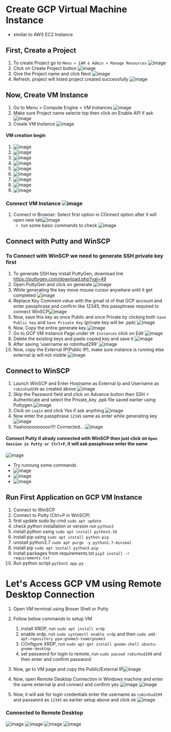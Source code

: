 # Create GCP Virtual Machine Instance 
  - similar to AWS EC2 Instance

## First, Create a Project
1. To create Project go to `Menu > IAM & Admin > Manage Resources` ![image](https://user-images.githubusercontent.com/40932902/208935255-cfb10bbe-4cfa-43f6-a72f-8befb8a58a80.png)
2. Click on Create Project button ![image](https://user-images.githubusercontent.com/40932902/208935571-49883fce-112e-453b-8420-38b695175e51.png)
3. Give the Project name and click Next ![image](https://user-images.githubusercontent.com/40932902/208936009-18cff531-d352-44d7-87f3-a68236531703.png)
4. Refresh, project will listed project created successfully ![image](https://user-images.githubusercontent.com/40932902/208936224-07e96323-b5c2-4a1c-a846-e90e2a85df3e.png)

## Now, Create VM Instance
1. Go to Menu > Compute Engine > VM Instances ![image](https://user-images.githubusercontent.com/40932902/208936806-e139e143-de76-47a1-b0ac-6a88c14dd285.png)
2. Make sure Project name selecte top then click on Enable API if ask ![image](https://user-images.githubusercontent.com/40932902/208937098-ebe7954e-f5ce-4b04-9471-3e68caef0c20.png)
3. Create VM Instance ![image](https://user-images.githubusercontent.com/40932902/208937527-b2fb82a2-8846-471e-a257-c8123f919102.png)
#### VM creation begin
  1. ![image](https://user-images.githubusercontent.com/40932902/208940608-a4874d04-e4b0-4991-9ebf-1a5c5b892afd.png)
  2. ![image](https://user-images.githubusercontent.com/40932902/208940777-bc915590-e4bf-4342-98d7-fd7d2214df36.png)
  3. ![image](https://user-images.githubusercontent.com/40932902/208940923-29122610-b054-4681-ab42-6582a0f119b8.png)
  4. ![image](https://user-images.githubusercontent.com/40932902/208941075-d5796361-9f76-4a9f-82c2-6296504d533f.png)
  5. ![image](https://user-images.githubusercontent.com/40932902/208941319-e1fb11d6-6ff1-4f0e-b1b9-390e81d11918.png)
  6. ![image](https://user-images.githubusercontent.com/40932902/208941632-a2b6fe75-2827-4adf-9c5f-26fb847c65d7.png)
  7. ![image](https://user-images.githubusercontent.com/40932902/208941835-b3f07004-5dd3-4900-85a9-89f2af12bbbf.png)
  8. ![image](https://user-images.githubusercontent.com/40932902/208942069-14ec5df3-22c3-40d8-9905-2b470535c026.png)
  9. ![image](https://user-images.githubusercontent.com/40932902/208942118-b0b2241b-caf4-44e3-8a10-5e94cb2bf09e.png)

### Connect VM Instance ![image](https://user-images.githubusercontent.com/40932902/208942251-bdca4fbd-b01a-40e4-8560-c7072977d3c3.png)
1. Connect in Browser: Select first option in COnnect option after it will open new tab![image](https://user-images.githubusercontent.com/40932902/208942725-435ccfcb-59ae-46d7-8bfa-536bf204ea65.png)
   - run some basic commands to check ![image](https://user-images.githubusercontent.com/40932902/208943446-cf6260f1-e1f4-4ca7-8b31-1d84412d3825.png)
## Connect with Putty and WinSCP
### To Connect with WinSCP we need to generate SSH private key first
1. To generate SSH key install PuttyGen, download link https://puttygen.com/download.php?val=49
2. Open PuttyGen and click on generate ![image](https://user-images.githubusercontent.com/40932902/208953616-5a85aed9-88e9-4ec1-93bc-63da90ab8ae8.png)
3. While generating the key move mouse cursor anywhere until it get completed ![image](https://user-images.githubusercontent.com/40932902/208953929-0da64d33-7b69-4f00-87c1-3c6d03d643a7.png)
4. Replace Key Comment value with the gmail id of that GCP account and enter passphrase and confirm like 12345, this passphrase required to connect WinSCP![image](https://user-images.githubusercontent.com/40932902/208954902-106791ec-8292-4c0e-99ea-68913f43b596.png)
5. Now, save this key as once Public and once Private by clicking both `Save Public key` and `Save Private Key` (private key will be .ppk) ![image](https://user-images.githubusercontent.com/40932902/208955780-7f10dce6-7532-42f5-b04e-236e3846d378.png)
6. Now, Copy the entire generate key ![image](https://user-images.githubusercontent.com/40932902/208955737-9992c13a-c47f-4558-b0ec-6fc6c4f77866.png)
7. Go to GCP VM instance Page under `VM Instances` click on Edit ![image](https://user-images.githubusercontent.com/40932902/208956212-232cc90e-f4a4-45b1-8555-5be0889fc13e.png)
8. Delete the existing keys and paste copied key and save it ![image](https://user-images.githubusercontent.com/40932902/208957657-bd464579-fc6f-4a77-9ffb-289429891d63.png)
9. After saving 'username as robinhud299' ![image](https://user-images.githubusercontent.com/40932902/208957902-bed6fbef-a388-4f03-806a-8ceeff426301.png)
10. Now, copy the External IP(Public IP), make sure instance is running else external ip will not visible ![image](https://user-images.githubusercontent.com/40932902/208958430-09d6b298-a21e-4f90-9bd9-dac119a5ee8d.png)

## Connect to WinSCP
1. Launch WinSCP and  Enter Hostname as External Ip and Username as `robinhud299` as created above ![image](https://user-images.githubusercontent.com/40932902/208958817-840ddbb7-5180-489c-b925-3ce776d70df9.png)
2. Skip the Password field and click on Advance button then SSH > Authenticate and select the Private_key .ppk file saved earlier using Puttygen.![image](https://user-images.githubusercontent.com/40932902/208959298-779b397b-bbe5-4f40-85ae-7e8cf08fa5f4.png)
3. Click on `Login` and click Yes if ask anything ![image](https://user-images.githubusercontent.com/40932902/208959479-e9764aa9-977c-4f8b-80bd-2714e376d951.png)
4. Now enter the passphrase `12345` same as enter while generating key ![image](https://user-images.githubusercontent.com/40932902/208959713-237bbd6e-2b65-41e9-a4c4-774eb7a73d4e.png)
5. Yaahoooooooooo!!!! Connected... ![image](https://user-images.githubusercontent.com/40932902/208959867-d16d6f5a-b6cd-4adc-9e37-2d2e41b42275.png)

####  Connect Putty if alrady connected with WinSCP then just click on `Open Session in Putty or Ctrl+P`, it will ask passphrase enter the same
![image](https://user-images.githubusercontent.com/40932902/208960318-747be84b-d3a0-4502-8bb9-575600d19a3d.png)

- Try runnung some commands 
- ![image](https://user-images.githubusercontent.com/40932902/208960841-9f656993-bb5c-46ac-85ad-c23475275c1d.png)
- ![image](https://user-images.githubusercontent.com/40932902/208961036-09464c48-dd71-4eb4-b28a-643973c9a5e4.png)
- ![image](https://user-images.githubusercontent.com/40932902/208961340-10628d98-7802-4861-b72d-745954d4f654.png)

## Run First Application on GCP VM Instance
1. Connect to WinSCP
2. Connect to Putty (Ctrl+P in WinSCP)
3. first update sudo by cmd `sudo apt update`
4. check python installation or version  run `python3`
5. install python using `sudo apt install python3.10`
6. install pip using `sudo apt install python-pip`
7. unistall python2.7 `sudo apt purge -y python2.7-minimal`
8. install pip `sudo apt install python3-pip`
9. install packages from requirements.txt `pip3 install -r requirements.txt`
10. Run python script `python3 app.py`


# Let's Access GCP VM using Remote Desktop Connection
1.  Open VM terminal using Broser Shell or Putty
2.  Follow below commands to setup VM
    1. install XRDP, run `sudo apt install xrdp`
    2. enable xrdp, run `sudo systemctl enable xrdp` and then `sudo add-apt-repository ppa:gnome3-team/gnome3`
    3. COnfigure XRDP, run `sudo apt-get install gnome-shell ubuntu-gnome-desktop`
    4. set password for login to remote, run `sudo passwd robinhud299` and then enter and confirm password 
3.  Now, go to VM page and copy the Public/External IP![image](https://user-images.githubusercontent.com/40932902/209124409-6ae58ae6-8c5c-4107-a103-a4dc0cb6ea43.png)

4.  Now, open Remote Desktop Connection in Windows machine and enter the same external ip and connect and confirm yes ![image](https://user-images.githubusercontent.com/40932902/209124593-29f7b749-ca47-4b1d-b1e3-e07620285dd8.png) ![image](https://user-images.githubusercontent.com/40932902/209124714-839acc3c-3869-4c5b-a0f1-184cc85ede55.png)

5. Now, it will ask for login credentials enter the username as `robinhud299` and password as `12345` as earlier setup above and click ok ![image](https://user-images.githubusercontent.com/40932902/209124982-a1f366bb-7459-401a-89e2-0bd58207d8c4.png)
### Connected to Remote Desktop
![image](https://user-images.githubusercontent.com/40932902/209126302-5eb37b07-fb78-450d-978e-2bd216d385aa.png)
![image](https://user-images.githubusercontent.com/40932902/209126898-a999f032-e26b-4663-bfea-1ee178ec2fba.png)
![image](https://user-images.githubusercontent.com/40932902/209127269-0ded3956-583f-4908-a6c3-41e1ac809d00.png)
![image](https://user-images.githubusercontent.com/40932902/209127297-542f6fda-ea50-4065-8e82-5119f048a4b2.png)


